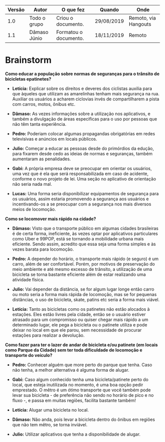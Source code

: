 |Versão| Autor | O que fez |  Quando | Onde |
|------|------| --------  |-------- | -----|
|1.0| Todo o grupo | Criou o documento. |29/08/2019| Remoto, via Hangouts |
|1.1| Dâmaso Júnio | Formatou o documento. | 18/11/2019 | Remoto |

# Brainstorm

**Como educar a população sobre normas de seguranças para o trânsito de bicicletas epatinetes?**

- **Letícia:** Explicar sobre os direitos e deveres dos ciclistas auxilia para que àqueles que utilizam as amarelinhas tenham mais segurança na rua. Auxiliar os usuários a acharem ciclovias invés de compartilharem a pista com carros, motos, ônibus etc.

- **Dâmaso:** As vezes informações sobre a utilização nos aplicativos, e também a divulgação de áreas especificas para o uso por pessoas que não têm tanta experiência.

- **Pedro:** Poderiam colocar algumas propagandas obrigatórias em redes televisivas e anúncios em locais públicos.

- **Julio:** Começar a educar as pessoas desde do primórdios da edução, para fixarem desde cedo as ideias de normas e seguranças, também aumentaram as penalidades.

- **Gabi:** A própria empresa deve se preocupar em orientar os usuários, uma vez que é ela que será responsabilizada em caso de acidente, conforme o novo projeto de lei. Uma seção no aplicativo de orientação não seria nada mal.

- **Lucas:** Uma forma seria disponibilizar equipamentos de segurança para os usuários, assim estaria promovendo a segurança aos usuários e incentivando-os a se preocupar com a segurança nos mais diversos meios de locomoção.

**Como se locomover mais rápido na cidade?**

- **Dâmaso:** Visto que o transporte público em algumas cidades brasileiras é de certa forma, ineficiente, às vezes optar por aplicativos particulares como Uber e 99POP, está se tornando a mobilidade urbana mais eficiente. Sendo assim, acredito que essa seja uma forma simples e às vezes barata para locomoção.  

- **Pedro:** A depender do horário, o transporte mais rápido (e seguro) é um carro, além de ser confortável. Porém, por motivos de preservação do meio ambiente e até mesmo excesso de trânsito, a utilização de uma bicicleta se torna bastante eficiente além de estar realizando uma atividade física.

- **Julio:** Vai depender da distância, se for algum lugar longe então carro ou moto seria a forma mais rápida de locomoção, mas se for pequenas distâncias, o uso de bicicleta, skate, patins etc seria a forma mais viável.

- **Letícia:** Tanto as bicicletas como os patinetes não estão alocados à estações. Eles estão livres pela cidade, então se o usuário estiver atrasado para um compromisso ou quiser chegar mais rápido a um determinado lugar, ele pega a bicicleta ou o patinete utiliza e pode deixar no local em que ele parou, sem necessidade de procurar estações para realizar a devolução.

**Como fazer para ter o lazer de andar de bicicleta e/ou patinete (em locais como Parque da Cidade) sem ter toda dificuldade de locomoção e transporte do veículo?**

- **Pedro:** Conhecer alguém que more perto do parque que tenha. Caso não tenha, a melhor alternativa é alguma forma de alugar.

- **Gabi:** Caso algum conhecido tenha uma bicicleta/patinete perto do local, que esteja inutilizada no momento, é uma boa opção pedir emprestado. O mêtro é um ótimo transporte que você também pode levar sua bicicleta - de preferência não sendo no horário de pico e no fluxo -, e passa em muitas regiões, facilita bastante também!

- **Letícia:** Alugar uma bicicleta no local.

- **Dâmaso:** Não anda, pois levar a bicicleta dentro do ônibus em regiões que não tem mêtro, se torna inviável.

- **Julio:** Utilizar aplicativos que tenha a disponibilidade de alugar.
